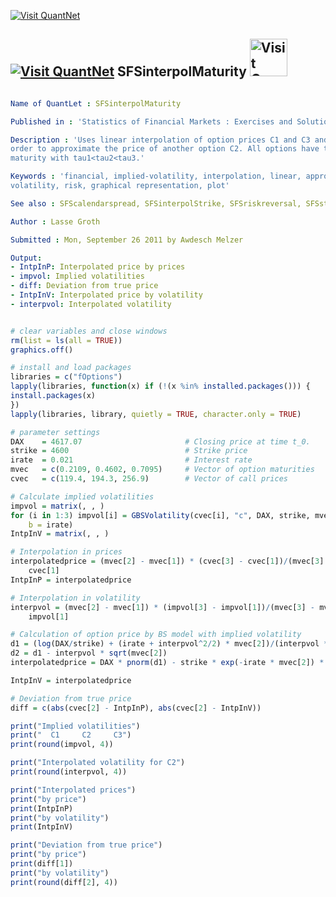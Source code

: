 
[<img src="https://github.com/QuantLet/Styleguide-and-Validation-procedure/blob/master/pictures/banner.png" alt="Visit QuantNet">](http://quantlet.de/index.php?p=info)

## [<img src="https://github.com/QuantLet/Styleguide-and-Validation-procedure/blob/master/pictures/qloqo.png" alt="Visit QuantNet">](http://quantlet.de/) **SFSinterpolMaturity** [<img src="https://github.com/QuantLet/Styleguide-and-Validation-procedure/blob/master/pictures/QN2.png" width="60" alt="Visit QuantNet 2.0">](http://quantlet.de/d3/ia)

```yaml

Name of QuantLet : SFSinterpolMaturity

Published in : 'Statistics of Financial Markets : Exercises and Solutions'

Description : 'Uses linear interpolation of option prices C1 and C3 and implied volatilities in
order to approximate the price of another option C2. All options have the same strike, but vary in
maturity with tau1<tau2<tau3.'

Keywords : 'financial, implied-volatility, interpolation, linear, approximation, option,
volatility, risk, graphical representation, plot'

See also : SFScalendarspread, SFSinterpolStrike, SFSriskreversal, SFSstickycall

Author : Lasse Groth

Submitted : Mon, September 26 2011 by Awdesch Melzer

Output: 
- IntpInP: Interpolated price by prices
- impvol: Implied volatilities
- diff: Deviation from true price
- IntpInV: Interpolated price by volatility
- interpvol: Interpolated volatility

```


```r

# clear variables and close windows
rm(list = ls(all = TRUE))
graphics.off()

# install and load packages
libraries = c("fOptions")
lapply(libraries, function(x) if (!(x %in% installed.packages())) {
install.packages(x)
})
lapply(libraries, library, quietly = TRUE, character.only = TRUE)

# parameter settings
DAX    = 4617.07                       # Closing price at time t_0.
strike = 4600                          # Strike price
irate  = 0.021                         # Interest rate
mvec   = c(0.2109, 0.4602, 0.7095)     # Vector of option maturities
cvec   = c(119.4, 194.3, 256.9)        # Vector of call prices

# Calculate implied volatilities
impvol = matrix(, , )
for (i in 1:3) impvol[i] = GBSVolatility(cvec[i], "c", DAX, strike, mvec[i], irate, 
    b = irate)
IntpInV = matrix(, , )

# Interpolation in prices
interpolatedprice = (mvec[2] - mvec[1]) * (cvec[3] - cvec[1])/(mvec[3] - mvec[1]) + 
    cvec[1]
IntpInP = interpolatedprice

# Interpolation in volatility
interpvol = (mvec[2] - mvec[1]) * (impvol[3] - impvol[1])/(mvec[3] - mvec[1]) + 
    impvol[1]

# Calculation of option price by BS model with implied volatility
d1 = (log(DAX/strike) + (irate + interpvol^2/2) * mvec[2])/(interpvol * sqrt(mvec[2]))
d2 = d1 - interpvol * sqrt(mvec[2])
interpolatedprice = DAX * pnorm(d1) - strike * exp(-irate * mvec[2]) * pnorm(d2)

IntpInV = interpolatedprice

# Deviation from true price
diff = c(abs(cvec[2] - IntpInP), abs(cvec[2] - IntpInV))

print("Implied volatilities")
print("  C1     C2     C3")
print(round(impvol, 4))

print("Interpolated volatility for C2")
print(round(interpvol, 4))

print("Interpolated prices")
print("by price")
print(IntpInP)
print("by volatility")
print(IntpInV)

print("Deviation from true price")
print("by price")
print(diff[1])
print("by volatility")
print(round(diff[2], 4))
```
